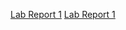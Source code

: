 [Lab Report 1](lab-report-1-week-2.html)
[Lab Report 1](https://namburiamit.github.io/cse15l-lab-reports/lab-report-1-week-2.html)

